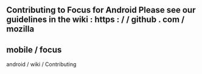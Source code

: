 #
Contributing
to
Focus
for
Android
Please
see
our
guidelines
in
the
wiki
:
https
:
/
/
github
.
com
/
mozilla
-
mobile
/
focus
-
android
/
wiki
/
Contributing
